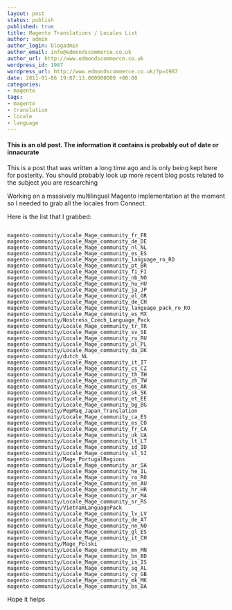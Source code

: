 ```yaml
---
layout: post
status: publish
published: true
title: Magento Translations / Locales List
author: admin
author_login: blogadmin
author_email: info@edmondscommerce.co.uk
author_url: http://www.edmondscommerce.co.uk
wordpress_id: 1987
wordpress_url: http://www.edmondscommerce.co.uk/?p=1987
date: 2011-01-06 19:07:13.000000000 +00:00
categories:
- magento
tags:
- magento
- translation
- locale
- language
---
```

<div class="oldpost"><h4>This is an old post. The information it contains is probably out of date or innacurate</h4>
<p>
This is a post that was written a long time ago and is only being kept here for posterity.
You should probably look up more recent blog posts related to the subject you are researching
</p>
</div>
Working on a massively multilingual Magento implementation at the moment so I needed to grab all the locales from Connect.

Here is the list that I grabbed:

```

magento-community/Locale_Mage_community_fr_FR
magento-community/Locale_Mage_community_de_DE
magento-community/Locale_Mage_community_nl_NL
magento-community/Locale_Mage_community_es_ES
magento-community/Locale_Mage_community_language_ro_RO
magento-community/Locale_Mage_community_pt_BR
magento-community/Locale_Mage_community_fi_FI
magento-community/Locale_Mage_community_nb_NO
magento-community/Locale_Mage_community_hu_HU
magento-community/Locale_Mage_community_ja_JP
magento-community/Locale_Mage_community_el_GR
magento-community/Locale_Mage_community_de_CH
magento-community/Locale_Mage_community_language_pack_ro_RO
magento-community/Locale_Mage_community_es_MX
magento-community/Nostress_Czech_Language_Pack
magento-community/Locale_Mage_community_tr_TR
magento-community/Locale_Mage_community_sv_SE
magento-community/Locale_Mage_community_ru_RU
magento-community/Locale_Mage_community_pl_PL
magento-community/Locale_Mage_community_da_DK
magento-community/dutch_NL
magento-community/Locale_Mage_community_it_IT
magento-community/Locale_Mage_community_cs_CZ
magento-community/Locale_Mage_community_th_TH
magento-community/Locale_Mage_community_zh_TW
magento-community/Locale_Mage_community_es_AR
magento-community/Locale_Mage_community_sk_SK
magento-community/Locale_Mage_community_et_EE
magento-community/Locale_Mage_community_bg_BG
magento-community/PepMaq_Japan_Translation
magento-community/Locale_Mage_community_ca_ES
magento-community/Locale_Mage_community_es_CO
magento-community/Locale_Mage_community_fr_CA
magento-community/Locale_Mage_community_uk_UA
magento-community/Locale_Mage_community_lt_LT
magento-community/Locale_Mage_community_id_ID
magento-community/Locale_Mage_community_sl_SI
magento-community/Mage_PortugalRegions
magento-community/Locale_Mage_community_ar_SA
magento-community/Locale_Mage_community_he_IL
magento-community/Locale_Mage_community_ro_RO
magento-community/Locale_Mage_Community_en_AU
magento-community/Locale_Mage_community_hr_HR
magento-community/Locale_Mage_community_ar_MA
magento-community/Locale_Mage_community_sr_RS
magento-community/VietnamLanguagePack
magento-community/Locale_Mage_community_lv_LV
magento-community/Locale_Mage_community_de_AT
magento-community/Locale_Mage_community_nn_NO
magento-community/Locale_Mage_community_gl_ES
magento-community/Locale_Mage_community_it_CH
magento-community/Mage_Polski
magento-community/Locale_Mage_community_mn_MN
magento-community/Locale_Mage_community_bn_BD
magento-community/Locale_Mage_community_is_IS
magento-community/Locale_Mage_community_sq_AL
magento-community/Locale_Mage_community_cy_GB
magento-community/Locale_Mage_community_mk_MK
magento-community/Locale_Mage_community_bs_BA

```

Hope it helps
